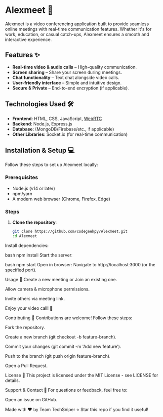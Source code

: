 
# Alexmeet 🚀

Alexmeet is a video conferencing application built to provide seamless online meetings with real-time communication features. Whether it's for work, education, or casual catch-ups, Alexmeet ensures a smooth and interactive experience.


## Features ✨

- **Real-time video & audio calls** – High-quality communication.
- **Screen sharing** – Share your screen during meetings.
- **Chat functionality** – Text chat alongside video calls.
- **User-friendly interface** – Simple and intuitive design.
- **Secure & Private** – End-to-end encryption (if applicable).

## Technologies Used 🛠️

- **Frontend**: HTML, CSS, JavaScript, [WebRTC](https://webrtc.org/)
- **Backend**: Node.js, Express.js
- **Database**: (MongoDB/Firebase/etc., if applicable)
- **Other Libraries**: Socket.io (for real-time communication)

## Installation & Setup 💻

Follow these steps to set up Alexmeet locally:

### Prerequisites
- Node.js (v14 or later)
- npm/yarn
- A modern web browser (Chrome, Firefox, Edge)

### Steps
1. **Clone the repository**:
   ```bash
   git clone https://github.com/codegeekpy/Alexmeet.git
   cd Alexmeet
Install dependencies:

bash
npm install
Start the server:

bash
npm start
Open in browser:
Navigate to http://localhost:3000 (or the specified port).

Usage 🎯
Create a new meeting or Join an existing one.

Allow camera & microphone permissions.

Invite others via meeting link.

Enjoy your video call! 🎉

Contributing 🤝
Contributions are welcome! Follow these steps:

Fork the repository.

Create a new branch (git checkout -b feature-branch).

Commit your changes (git commit -m 'Add new feature').

Push to the branch (git push origin feature-branch).

Open a Pull Request.

License 📜
This project is licensed under the MIT License - see LICENSE for details.

Support & Contact 📧
For questions or feedback, feel free to:

Open an issue on GitHub.


Made with ❤️ by Team TechSniper
⭐ Star this repo if you find it useful!

